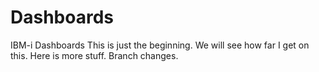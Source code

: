 # Dashboards
IBM-i Dashboards
This is just the beginning.  We will see how far I get on this.
Here is more stuff.
Branch changes.
